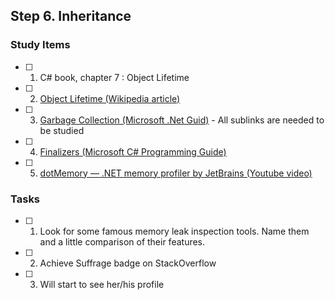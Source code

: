 ## Step 6. Inheritance

### Study Items

- [ ] 1. C# book, chapter 7 : Object Lifetime
- [ ] 2. [Object Lifetime (Wikipedia article)](https://en.wikipedia.org/wiki/Object_lifetime)
- [ ] 3. [Garbage Collection (Microsoft .Net Guid)](https://docs.microsoft.com/en-us/dotnet/standard/garbage-collection/index) - All sublinks are needed to be studied
- [ ] 4. [Finalizers (Microsoft C# Programming Guide)](https://docs.microsoft.com/en-us/dotnet/csharp/programming-guide/classes-and-structs/destructors)
- [ ] 5. [dotMemory — .NET memory profiler by JetBrains (Youtube video)](https://www.youtube.com/watch?v=jnxn-vZM-Lg)

### Tasks

- [ ] 1. Look for some famous memory leak inspection tools. Name them and a little comparison of their features.
- [ ] 2. Achieve Suffrage badge on StackOverflow
- [ ] 3. Will start to see her/his profile
